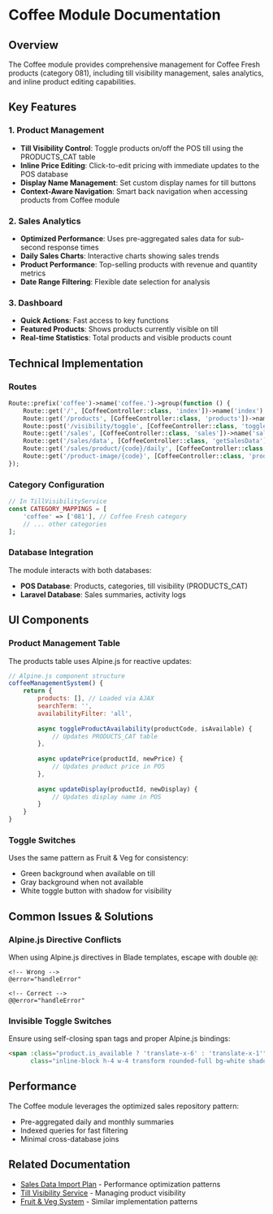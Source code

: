 # Coffee Module Documentation

## Overview

The Coffee module provides comprehensive management for Coffee Fresh products (category 081), including till visibility management, sales analytics, and inline product editing capabilities.

## Key Features

### 1. Product Management

- **Till Visibility Control**: Toggle products on/off the POS till using the PRODUCTS_CAT table
- **Inline Price Editing**: Click-to-edit pricing with immediate updates to the POS database
- **Display Name Management**: Set custom display names for till buttons
- **Context-Aware Navigation**: Smart back navigation when accessing products from Coffee module

### 2. Sales Analytics

- **Optimized Performance**: Uses pre-aggregated sales data for sub-second response times
- **Daily Sales Charts**: Interactive charts showing sales trends
- **Product Performance**: Top-selling products with revenue and quantity metrics
- **Date Range Filtering**: Flexible date selection for analysis

### 3. Dashboard

- **Quick Actions**: Fast access to key functions
- **Featured Products**: Shows products currently visible on till
- **Real-time Statistics**: Total products and visible products count

## Technical Implementation

### Routes

```php
Route::prefix('coffee')->name('coffee.')->group(function () {
    Route::get('/', [CoffeeController::class, 'index'])->name('index');
    Route::get('/products', [CoffeeController::class, 'products'])->name('products');
    Route::post('/visibility/toggle', [CoffeeController::class, 'toggleVisibility'])->name('visibility.toggle');
    Route::get('/sales', [CoffeeController::class, 'sales'])->name('sales');
    Route::get('/sales/data', [CoffeeController::class, 'getSalesData'])->name('sales.data');
    Route::get('/sales/product/{code}/daily', [CoffeeController::class, 'getProductDailySales'])->name('sales.product.daily');
    Route::get('/product-image/{code}', [CoffeeController::class, 'productImage'])->name('product-image');
});
```

### Category Configuration

```php
// In TillVisibilityService
const CATEGORY_MAPPINGS = [
    'coffee' => ['081'], // Coffee Fresh category
    // ... other categories
];
```

### Database Integration

The module interacts with both databases:
- **POS Database**: Products, categories, till visibility (PRODUCTS_CAT)
- **Laravel Database**: Sales summaries, activity logs

## UI Components

### Product Management Table

The products table uses Alpine.js for reactive updates:

```javascript
// Alpine.js component structure
coffeeManagementSystem() {
    return {
        products: [], // Loaded via AJAX
        searchTerm: '',
        availabilityFilter: 'all',
        
        async toggleProductAvailability(productCode, isAvailable) {
            // Updates PRODUCTS_CAT table
        },
        
        async updatePrice(productId, newPrice) {
            // Updates product price in POS
        },
        
        async updateDisplay(productId, newDisplay) {
            // Updates display name in POS
        }
    }
}
```

### Toggle Switches

Uses the same pattern as Fruit & Veg for consistency:
- Green background when available on till
- Gray background when not available
- White toggle button with shadow for visibility

## Common Issues & Solutions

### Alpine.js Directive Conflicts

When using Alpine.js directives in Blade templates, escape with double `@@`:

```blade
<!-- Wrong -->
@error="handleError"

<!-- Correct -->
@@error="handleError"
```

### Invisible Toggle Switches

Ensure using self-closing span tags and proper Alpine.js bindings:

```html
<span :class="product.is_available ? 'translate-x-6' : 'translate-x-1'"
      class="inline-block h-4 w-4 transform rounded-full bg-white shadow-lg" />
```

## Performance

The Coffee module leverages the optimized sales repository pattern:
- Pre-aggregated daily and monthly summaries
- Indexed queries for fast filtering
- Minimal cross-database joins

## Related Documentation

- [Sales Data Import Plan](./sales-data-import-plan.md) - Performance optimization patterns
- [Till Visibility Service](../api/till-visibility.md) - Managing product visibility
- [Fruit & Veg System](./fruit-veg-system.md) - Similar implementation patterns